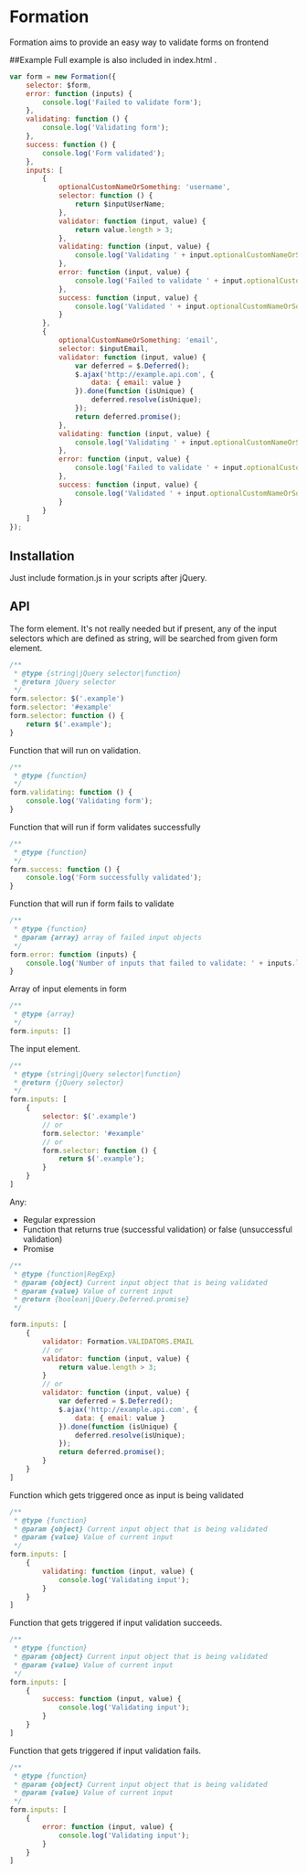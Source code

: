 # Formation

Formation aims to provide an easy way to validate forms on frontend

##Example
Full example is also included in index.html .
```javascript
var form = new Formation({
    selector: $form,
    error: function (inputs) {
        console.log('Failed to validate form');
    },
    validating: function () {
        console.log('Validating form');
    },
    success: function () {
        console.log('Form validated');
    },
    inputs: [
        {
            optionalCustomNameOrSomething: 'username',
            selector: function () {
                return $inputUserName;
            },
            validator: function (input, value) {
                return value.length > 3;
            },
            validating: function (input, value) {
                console.log('Validating ' + input.optionalCustomNameOrSomething);
            },
            error: function (input, value) {
                console.log('Failed to validate ' + input.optionalCustomNameOrSomething);
            },
            success: function (input, value) {
                console.log('Validated ' + input.optionalCustomNameOrSomething);
            }
        },
        {
            optionalCustomNameOrSomething: 'email',
            selector: $inputEmail,
            validator: function (input, value) {
                var deferred = $.Deferred();
                $.ajax('http://example.api.com', {
                    data: { email: value }
                }).done(function (isUnique) {
                    deferred.resolve(isUnique);
                });
                return deferred.promise();
            },
            validating: function (input, value) {
                console.log('Validating ' + input.optionalCustomNameOrSomething);
            },
            error: function (input, value) {
                console.log('Failed to validate ' + input.optionalCustomNameOrSomething);
            },
            success: function (input, value) {
                console.log('Validated ' + input.optionalCustomNameOrSomething);
            }
        }
    ]
});
```

## Installation

Just include formation.js in your scripts after jQuery.

## API

The form element. It's not really needed but if present, any of the input selectors which are defined as string, will be searched from given form element.
```javascript
/**
 * @type {string|jQuery selector|function}
 * @return jQuery selector
 */
form.selector: $('.example')
form.selector: '#example'
form.selector: function () {
    return $('.example');
}
```
Function that will run on validation.
```javascript
/**
 * @type {function} 
 */
form.validating: function () {
    console.log('Validating form');
}
```
Function that will run if form validates successfully
```javascript
/**
 * @type {function} 
 */
form.success: function () {
    console.log('Form successfully validated');
}
```
Function that will run if form fails to validate
```javascript
/**
 * @type {function} 
 * @param {array} array of failed input objects
 */
form.error: function (inputs) {
    console.log('Number of inputs that failed to validate: ' + inputs.length);
}
```
Array of input elements in form
```javascript
/**
 * @type {array}
 */
form.inputs: []
```
The input element.
```javascript
/**
 * @type {string|jQuery selector|function}
 * @return {jQuery selector}
 */
form.inputs: [
    {
        selector: $('.example')
        // or
        form.selector: '#example'
        // or
        form.selector: function () {
            return $('.example');
        }
    }
]
```
Any:
* Regular expression
* Function that returns true (successful validation) or false (unsuccessful validation)
* Promise

```javascript
/**
 * @type {function|RegExp}
 * @param {object} Current input object that is being validated
 * @param {value} Value of current input
 * @return {boolean|jQuery.Deferred.promise}
 */

form.inputs: [
    {
        validator: Formation.VALIDATORS.EMAIL
        // or
        validator: function (input, value) {
            return value.length > 3;
        }
        // or
        validator: function (input, value) {
            var deferred = $.Deferred();
            $.ajax('http://example.api.com', {
                data: { email: value }
            }).done(function (isUnique) {
                deferred.resolve(isUnique);
            });
            return deferred.promise();
        }
    }
]
```
Function which gets triggered once as input is being validated
```javascript
/**
 * @type {function} 
 * @param {object} Current input object that is being validated
 * @param {value} Value of current input
 */
form.inputs: [
    {
        validating: function (input, value) {
            console.log('Validating input');
        }
    }
]
```
Function that gets triggered if input validation succeeds.
```javascript
/**
 * @type {function} 
 * @param {object} Current input object that is being validated
 * @param {value} Value of current input
 */
form.inputs: [
    {
        success: function (input, value) {
            console.log('Validating input');
        }
    }
]
```
Function that gets triggered if input validation fails.
```javascript
/**
 * @type {function} 
 * @param {object} Current input object that is being validated
 * @param {value} Value of current input
 */
form.inputs: [
    {
        error: function (input, value) {
            console.log('Validating input');
        }
    }
]
```